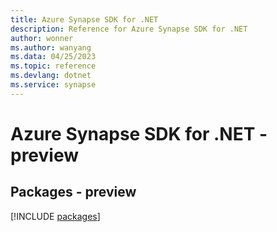 ```yaml
---
title: Azure Synapse SDK for .NET
description: Reference for Azure Synapse SDK for .NET
author: wonner
ms.author: wanyang
ms.data: 04/25/2023
ms.topic: reference
ms.devlang: dotnet
ms.service: synapse
---
```

# Azure Synapse SDK for .NET - preview
## Packages - preview
[!INCLUDE [packages](synapse-index.md)]